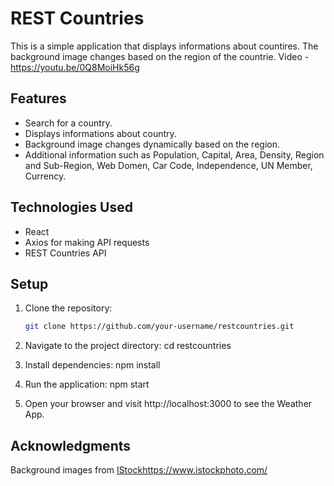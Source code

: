 # REST Countries

This is a simple application that displays informations about countires. The background image changes based on the region of the countrie. Video - https://youtu.be/0Q8MoiHk56g

## Features

- Search for a country.
- Displays informations about country.
- Background image changes dynamically based on the region.
- Additional information such as Population, Capital, Area, Density, Region and Sub-Region, Web Domen, Car Code, Independence, UN Member, Currency.

## Technologies Used

- React
- Axios for making API requests
- REST Countries API

## Setup

1. Clone the repository:

   ```bash
   git clone https://github.com/your-username/restcountries.git

2. Navigate to the project directory:
   cd restcountries

3. Install dependencies:
  npm install

4. Run the application:
   npm start

5. Open your browser and visit http://localhost:3000 to see the Weather App.

## Acknowledgments
Background images from [IStock](https://www.istockphoto.com/)https://www.istockphoto.com/
